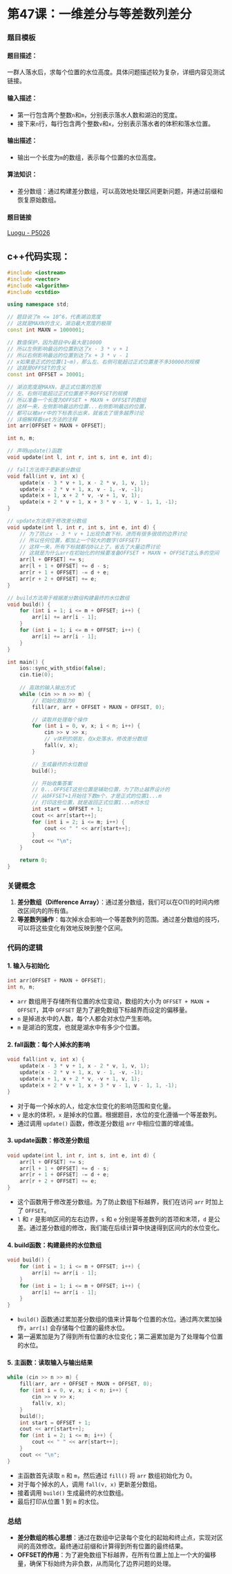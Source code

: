 # 第47课：一维差分与等差数列差分

### 题目模板

#### **题目描述：**

一群人落水后，求每个位置的水位高度。具体问题描述较为复杂，详细内容见测试链接。

#### **输入描述：**

- 第一行包含两个整数`n`和`m`，分别表示落水人数和湖泊的宽度。
- 接下来`n`行，每行包含两个整数`v`和`x`，分别表示落水者的体积和落水位置。

#### **输出描述：**

- 输出一个长度为`m`的数组，表示每个位置的水位高度。

#### **算法知识：**

- 差分数组：通过构建差分数组，可以高效地处理区间更新问题，并通过前缀和恢复原始数组。

#### **题目链接**

[Luogu - P5026](https://www.luogu.com.cn/problem/P5026)

## c++代码实现：

```c++
#include <iostream>
#include <vector>
#include <algorithm>
#include <cstdio>

using namespace std;

// 题目说了m <= 10^6，代表湖泊宽度
// 这就是MAXN的含义，湖泊最大宽度的极限
const int MAXN = 1000001;

// 数值保护，因为题目中v最大是10000
// 所以左侧影响最远的位置到达了x - 3 * v + 1
// 所以右侧影响最远的位置到达了x + 3 * v - 1
// x如果是正式的位置(1~m)，那么左、右侧可能超过正式位置差不多30000的规模
// 这就是OFFSET的含义
const int OFFSET = 30001;

// 湖泊宽度是MAXN，是正式位置的范围
// 左、右侧可能超过正式位置差不多OFFSET的规模
// 所以准备一个长度为OFFSET + MAXN + OFFSET的数组
// 这样一来，左侧影响最远的位置...右侧影响最远的位置，
// 都可以被arr中的下标表示出来，就省去了很多越界讨论
// 详细解释看set方法的注释
int arr[OFFSET + MAXN + OFFSET];

int n, m;

// 声明update()函数
void update(int l, int r, int s, int e, int d);

// fall方法用于更新差分数组
void fall(int v, int x) {
    update(x - 3 * v + 1, x - 2 * v, 1, v, 1);
    update(x - 2 * v + 1, x, v - 1, -v, -1);
    update(x + 1, x + 2 * v, -v + 1, v, 1);
    update(x + 2 * v + 1, x + 3 * v - 1, v - 1, 1, -1);
}

// update方法用于修改差分数组
void update(int l, int r, int s, int e, int d) {
    // 为了防止x - 3 * v + 1出现负数下标，进而有很多很烦的边界讨论
    // 所以任何位置，都加上一个较大的数字(OFFSET)
    // 这样一来，所有下标就都在0以上了，省去了大量边界讨论
    // 这就是为什么arr在初始化的时候要准备OFFSET + MAXN + OFFSET这么多的空间
    arr[l + OFFSET] += s;
    arr[l + 1 + OFFSET] += d - s;
    arr[r + 1 + OFFSET] -= d + e;
    arr[r + 2 + OFFSET] += e;
}

// build方法用于根据差分数组构建最终的水位数组
void build() {
    for (int i = 1; i <= m + OFFSET; i++) {
        arr[i] += arr[i - 1];
    }
    for (int i = 1; i <= m + OFFSET; i++) {
        arr[i] += arr[i - 1];
    }
}

int main() {
    ios::sync_with_stdio(false);
    cin.tie(0);
    
    // 高效的输入输出方式
    while (cin >> n >> m) {
        // 初始化数组为0
        fill(arr, arr + OFFSET + MAXN + OFFSET, 0);

        // 读取并处理每个操作
        for (int i = 0, v, x; i < n; i++) {
            cin >> v >> x;
            // v体积的朋友，在x处落水，修改差分数组
            fall(v, x);
        }

        // 生成最终的水位数组
        build();

        // 开始收集答案
        // 0...OFFSET这些位置是辅助位置，为了防止越界设计的
        // 从OFFSET+1开始往下数m个，才是正式的位置1...m
        // 打印这些位置，就是返回正式位置1...m的水位
        int start = OFFSET + 1;
        cout << arr[start++];
        for (int i = 2; i <= m; i++) {
            cout << " " << arr[start++];
        }
        cout << "\n";
    }

    return 0;
}
```

### 关键概念

1. **差分数组（Difference Array）**：通过差分数组，我们可以在O(1)的时间内修改区间内的所有值。
2. **等差数列操作**：每次掉水会影响一个等差数列的范围。通过差分数组的技巧，可以将这些变化有效地反映到整个区间。

### 代码的逻辑

#### 1. **输入与初始化**

```cpp
int arr[OFFSET + MAXN + OFFSET];
int n, m;
```

- `arr` 数组用于存储所有位置的水位变动，数组的大小为 `OFFSET + MAXN + OFFSET`，其中 `OFFSET` 是为了避免数组下标越界而设定的偏移量。
- `n` 是掉进水中的人数，每个人都会对水位产生影响。
- `m` 是湖泊的宽度，也就是湖水中有多少个位置。

#### 2. **fall函数：每个人掉水的影响**

```cpp
void fall(int v, int x) {
    update(x - 3 * v + 1, x - 2 * v, 1, v, 1);
    update(x - 2 * v + 1, x, v - 1, -v, -1);
    update(x + 1, x + 2 * v, -v + 1, v, 1);
    update(x + 2 * v + 1, x + 3 * v - 1, v - 1, 1, -1);
}
```

- 对于每一个掉水的人，给定水位变化的影响范围和变化量。
- `v` 是水的体积，`x` 是掉水的位置。根据题目，水位的变化遵循一个等差数列。
- 通过调用 `update()` 函数，修改差分数组 `arr` 中相应位置的增减值。

#### 3. **update函数：修改差分数组**

```cpp
void update(int l, int r, int s, int e, int d) {
    arr[l + OFFSET] += s;
    arr[l + 1 + OFFSET] += d - s;
    arr[r + 1 + OFFSET] -= d + e;
    arr[r + 2 + OFFSET] += e;
}
```

- 这个函数用于修改差分数组。为了防止数组下标越界，我们在访问 `arr` 时加上了 `OFFSET`。
- `l` 和 `r` 是影响区间的左右边界，`s` 和 `e` 分别是等差数列的首项和末项，`d` 是公差。通过差分数组的修改，我们能在后续计算中快速得到区间内的水位变化。

#### 4. **build函数：构建最终的水位数组**

```cpp
void build() {
    for (int i = 1; i <= m + OFFSET; i++) {
        arr[i] += arr[i - 1];
    }
    for (int i = 1; i <= m + OFFSET; i++) {
        arr[i] += arr[i - 1];
    }
}
```

- `build()` 函数通过累加差分数组的值来计算每个位置的水位。通过两次累加操作，`arr[i]` 会存储每个位置的最终水位。
- 第一遍累加是为了得到所有位置的水位变化；第二遍累加是为了处理每个位置的水位。

#### 5. **主函数：读取输入与输出结果**

```cpp
while (cin >> n >> m) {
    fill(arr, arr + OFFSET + MAXN + OFFSET, 0);
    for (int i = 0, v, x; i < n; i++) {
        cin >> v >> x;
        fall(v, x);
    }
    build();
    int start = OFFSET + 1;
    cout << arr[start++];
    for (int i = 2; i <= m; i++) {
        cout << " " << arr[start++];
    }
    cout << "\n";
}
```

- 主函数首先读取 `n` 和 `m`，然后通过 `fill()` 将 `arr` 数组初始化为 0。
- 对于每个掉水的人，调用 `fall(v, x)` 更新差分数组。
- 接着调用 `build()` 生成最终的水位数组。
- 最后打印从位置 1 到 `m` 的水位。

### 总结

- **差分数组的核心思想**：通过在数组中记录每个变化的起始和终止点，实现对区间的高效修改。最终通过前缀和计算得到所有位置的最终结果。
- **OFFSET的作用**：为了避免数组下标越界，在所有位置上加上一个大的偏移量，确保下标始终为非负数，从而简化了边界问题的处理。